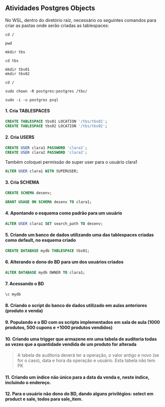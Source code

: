 ## Atividades Postgres Objects

No WSL, dentro do diretório raíz, necessário os seguintes comandos para criar as pastas onde serão criadas as tablespaces:

```
cd /

pwd

mkdir tbs

cd tbs

mkdir tbs01
mkdir tbs02

cd /

sudo chown -R postgres:postgres /tbs/ 

sudo -i -u postgres psql
```

#### 1. Cria TABLESPACES

```sql
CREATE TABLESPACE tbs01 LOCATION '/tbs/tbs01';
CREATE TABLESPACE tbs02 LOCATION '/tbs/tbs02';
```

#### 2. Cria USERS

```sql
CREATE USER clara1 PASSWORD 'clara1';
CREATE USER clara2 PASSWORD 'clara2';
```

Também coloquei permissão de super user para o usuário clara1

```sql
ALTER USER clara1 WITH SUPERUSER;
```

#### 3. Cria SCHEMA 

```sql
CREATE SCHEMA desenv;
```

```sql
GRANT USAGE ON SCHEMA desenv TO clara1;
```

#### 4. Apontando o esquema como padrão para um usuário

```sql
ALTER USER clara1 SET search_path TO desenv;
```

#### 5. Criando um banco de dados utilizando uma das tablespaces criadas como default, no esquema criado

```sql
CREATE DATABASE mydb TABLESPACE tbs01;
```

#### 6. Alterando o dono do BD para um dos usuários criados

```sql
ALTER DATABASE mydb OWNER TO clara1;
```

#### 7. Acessando o BD

```sql
\c mydb
```

#### 8. Criando o script do banco de dados utilizado em aulas anteriores (produto x venda)

#### 9. Populando e o BD com os scripts implementados em sala de aula (1000 produtos, 500 cupons e +1000 produtos vendidos)

#### 10. Criando uma trigger que armazene em uma tabela de auditoria todas as vezes que a quantidade vendida de um produto for alterada
> A tabela de auditoria deverá ter a operação, o valor antigo e novo (se for o caso), data e hora da operação e usuário. Esta tabela não tem PK

#### 11. Criando um índice não único para a data da venda e, neste índice, incluindo o endereço.

#### 12. Para o usuário não dono do BD, dando alguns privilégios: select em product e sale, todos para sale_item.